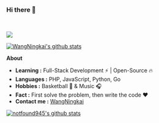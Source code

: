 ### Hi there 👋

<br/>

![](https://profile-counter.glitch.me/wangningkai/count.svg)

[![WangNingkai's github stats](https://github-readme-stats.vercel.app/api?username=wangningkai&count_private=true&show_icons=true&theme=radical&include_all_commits=true)](https://github.com/WangNingkai)
  
**About**

-  **Learning :** Full-Stack Development :zap: | Open-Source :fire:    
-  **Languages :** PHP, JavaScript, Python, Go
-  **Hobbies :** Basketball :basketball: & Music :headphones:
-  **Fact :** First solve the problem, then write the code :heart:
-  **Contact me :** [WangNingkai](mailto:i@ningkai.wang)


[![notfound945's github stats](https://github-readme-stats.vercel.app/api?username=notfound945&show_icons=true&theme=radical&include_all_commits=true)](https://github.com/notfound945)
